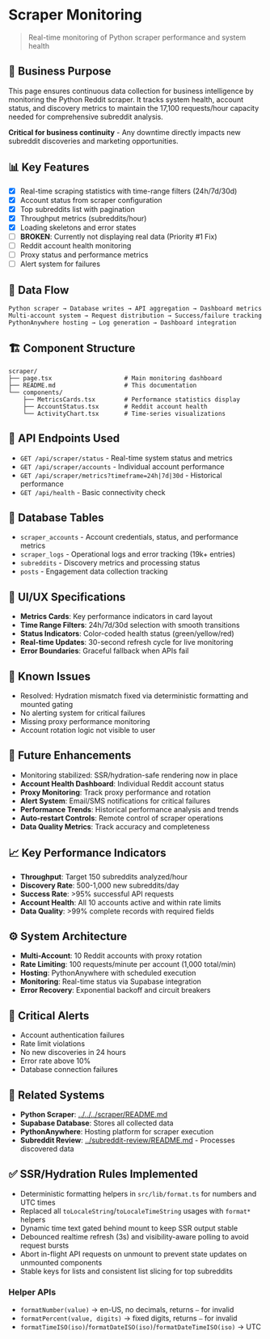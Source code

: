 # Scraper Monitoring

> Real-time monitoring of Python scraper performance and system health

## 🎯 Business Purpose

This page ensures continuous data collection for business intelligence by monitoring the Python Reddit scraper. It tracks system health, account status, and discovery metrics to maintain the 17,100 requests/hour capacity needed for comprehensive subreddit analysis.

**Critical for business continuity** - Any downtime directly impacts new subreddit discoveries and marketing opportunities.

## 📊 Key Features

- [x] Real-time scraping statistics with time-range filters (24h/7d/30d)
- [x] Account status from scraper configuration
- [x] Top subreddits list with pagination  
- [x] Throughput metrics (subreddits/hour)
- [x] Loading skeletons and error states
- [ ] **BROKEN**: Currently not displaying real data (Priority #1 Fix)
- [ ] Reddit account health monitoring
- [ ] Proxy status and performance metrics
- [ ] Alert system for failures

## 🔄 Data Flow

```
Python scraper → Database writes → API aggregation → Dashboard metrics
Multi-account system → Request distribution → Success/failure tracking
PythonAnywhere hosting → Log generation → Dashboard integration
```

## 🏗️ Component Structure

```
scraper/
├── page.tsx                    # Main monitoring dashboard
├── README.md                   # This documentation
└── components/
    ├── MetricsCards.tsx        # Performance statistics display
    ├── AccountStatus.tsx       # Reddit account health
    └── ActivityChart.tsx       # Time-series visualizations
```

## 🔌 API Endpoints Used

- `GET /api/scraper/status` - Real-time system status and metrics
- `GET /api/scraper/accounts` - Individual account performance
- `GET /api/scraper/metrics?timeframe=24h|7d|30d` - Historical performance
- `GET /api/health` - Basic connectivity check

## 💾 Database Tables

- `scraper_accounts` - Account credentials, status, and performance metrics
- `scraper_logs` - Operational logs and error tracking (19k+ entries)
- `subreddits` - Discovery metrics and processing status
- `posts` - Engagement data collection tracking

## 🎨 UI/UX Specifications

- **Metrics Cards**: Key performance indicators in card layout
- **Time Range Filters**: 24h/7d/30d selection with smooth transitions
- **Status Indicators**: Color-coded health status (green/yellow/red)
- **Real-time Updates**: 30-second refresh cycle for live monitoring
- **Error Boundaries**: Graceful fallback when APIs fail

## 🐛 Known Issues

- Resolved: Hydration mismatch fixed via deterministic formatting and mounted gating
- No alerting system for critical failures
- Missing proxy performance monitoring
- Account rotation logic not visible to user

## 🚀 Future Enhancements

- Monitoring stabilized: SSR/hydration-safe rendering now in place
- **Account Health Dashboard**: Individual Reddit account status
- **Proxy Monitoring**: Track proxy performance and rotation
- **Alert System**: Email/SMS notifications for critical failures
- **Performance Trends**: Historical performance analysis and trends
- **Auto-restart Controls**: Remote control of scraper operations
- **Data Quality Metrics**: Track accuracy and completeness

## 📈 Key Performance Indicators

- **Throughput**: Target 150 subreddits analyzed/hour
- **Discovery Rate**: 500-1,000 new subreddits/day
- **Success Rate**: >95% successful API requests
- **Account Health**: All 10 accounts active and within rate limits
- **Data Quality**: >99% complete records with required fields

## ⚙️ System Architecture

- **Multi-Account**: 10 Reddit accounts with proxy rotation
- **Rate Limiting**: 100 requests/minute per account (1,000 total/min)
- **Hosting**: PythonAnywhere with scheduled execution
- **Monitoring**: Real-time status via Supabase integration
- **Error Recovery**: Exponential backoff and circuit breakers

## 🚨 Critical Alerts

- Account authentication failures
- Rate limit violations  
- No new discoveries in 24 hours
- Error rate above 10%
- Database connection failures

## 🔗 Related Systems

- **Python Scraper**: [../../../scraper/README.md](../../../scraper/README.md)
- **Supabase Database**: Stores all collected data
- **PythonAnywhere**: Hosting platform for scraper execution
- **Subreddit Review**: [../subreddit-review/README.md](../subreddit-review/README.md) - Processes discovered data

## ✅ SSR/Hydration Rules Implemented

- Deterministic formatting helpers in `src/lib/format.ts` for numbers and UTC times
- Replaced all `toLocaleString`/`toLocaleTimeString` usages with `format*` helpers
- Dynamic time text gated behind mount to keep SSR output stable
- Debounced realtime refresh (3s) and visibility-aware polling to avoid request bursts
- Abort in-flight API requests on unmount to prevent state updates on unmounted components
- Stable keys for lists and consistent list slicing for top subreddits

### Helper APIs
- `formatNumber(value)` → en-US, no decimals, returns `—` for invalid
- `formatPercent(value, digits)` → fixed digits, returns `—` for invalid
- `formatTimeISO(iso)`/`formatDateISO(iso)`/`formatDateTimeISO(iso)` → UTC
